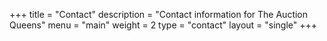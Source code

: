 +++
title = "Contact"
description = "Contact information for The Auction Queens"
menu = "main"
weight = 2
type = "contact"
layout = "single"
+++

